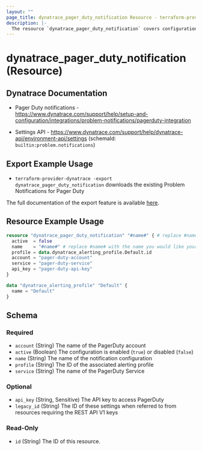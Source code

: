 ```yaml
---
layout: ""
page_title: dynatrace_pager_duty_notification Resource - terraform-provider-dynatrace"
description: |-
  The resource `dynatrace_pager_duty_notification` covers configuration problem notifications sent to Pager Duty
---
```


# dynatrace_pager_duty_notification (Resource)

## Dynatrace Documentation

- Pager Duty notifications - https://www.dynatrace.com/support/help/setup-and-configuration/integrations/problem-notifications/pagerduty-integration

- Settings API - https://www.dynatrace.com/support/help/dynatrace-api/environment-api/settings (schemaId: `builtin:problem.notifications`)

## Export Example Usage

- `terraform-provider-dynatrace -export dynatrace_pager_duty_notification` downloads the existing Problem Notifications for Pager Duty

The full documentation of the export feature is available [here](https://registry.terraform.io/providers/dynatrace-oss/dynatrace/latest/docs/guides/export-v2).

## Resource Example Usage

```terraform
resource "dynatrace_pager_duty_notification" "#name#" { # replace #name# with the name you would like your resource be known within your Terraform Module
  active  = false
  name    = "#name#" # replace #name# with the name you would like your entry to be displayed within the Dynatrace Web UI
  profile = data.dynatrace_alerting_profile.Default.id
  account = "pager-duty-account"
  service = "pager-duty-service"
  api_key = "pager-duty-api-key"
}

data "dynatrace_alerting_profile" "Default" {
  name = "Default"
}
```

<!-- schema generated by tfplugindocs -->
## Schema

### Required

- `account` (String) The name of the PagerDuty account
- `active` (Boolean) The configuration is enabled (`true`) or disabled (`false`)
- `name` (String) The name of the notification configuration
- `profile` (String) The ID of the associated alerting profile
- `service` (String) The name of the PagerDuty Service

### Optional

- `api_key` (String, Sensitive) The API key to access PagerDuty
- `legacy_id` (String) The ID of these settings when referred to from resources requiring the REST API V1 keys

### Read-Only

- `id` (String) The ID of this resource.
 